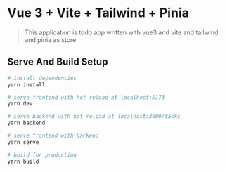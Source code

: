 # Vue 3 + Vite + Tailwind + Pinia

> This application is todo app written with vue3 and vite and tailwind and pinia as store

## Serve And Build Setup

```bash
# install dependencies
yarn install

# serve frontend with hot reload at localhost:5173
yarn dev

# serve backend with hot reload at localhost:3000/tasks
yarn backend

# serve frontend with backend
yarn serve

# build for production
yarn build

```
